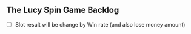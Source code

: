 
## The Lucy Spin Game Backlog 

- [ ] Slot result will be change by Win rate (and also lose money amount)